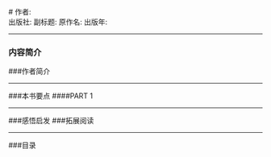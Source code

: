 #[](https://)
作者:  
出版社: 
副标题: 
原作名: 
出版年: 
***
### 内容简介 
###作者简介 
***
###本书要点
####PART 1 
***
###感悟启发
###拓展阅读
***
###目录